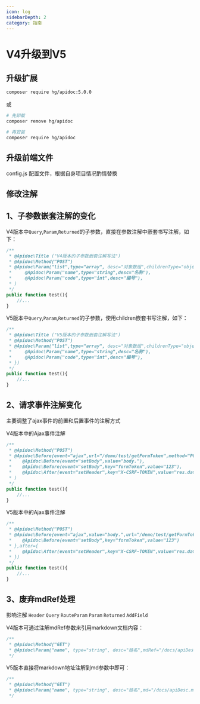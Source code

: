 ```yaml
---
icon: log
sidebarDepth: 2
category: 指南
---
```




# V4升级到V5

## 升级扩展

```sh
composer require hg/apidoc:5.0.0
```
或

```sh
# 先卸载
composer remove hg/apidoc

# 再安装
composer require hg/apidoc
```

## 升级前端文件

<ClientOnly>
<DownloadFe ></DownloadFe>
</ClientOnly>

config.js 配置文件，根据自身项目情况酌情替换


## 修改注解

## 1、子参数嵌套注解的变化

V4版本中`Query`,`Param`,`Returned`的子参数，直接在参数注解中嵌套书写注解，如下：

```php
/**
 * @Apidoc\Title ("V4版本的子参数嵌套注解写法")
 * @Apidoc\Method("POST")
 * @Apidoc\Param("list",type="array", desc="对象数组",childrenType="object"
 *     @Apidoc\Param("name",type="string",desc="名称"),
 *     @Apidoc\Param("code",type="int",desc="编号"),
 * )
 */
public function test(){
    //...
}
```

V5版本中`Query`,`Param`,`Returned`的子参数，使用children嵌套书写注解，如下：
```php
/**
 * @Apidoc\Title ("V5版本的子参数嵌套注解写法")
 * @Apidoc\Method("POST")
 * @Apidoc\Param("list",type="array", desc="对象数组",childrenType="object",children={
 *     @Apidoc\Param("name",type="string",desc="名称"),
 *     @Apidoc\Param("code",type="int",desc="编号"),
 * })
 */
public function test(){
    //...
}
```

## 2、请求事件注解变化

主要调整了ajax事件的前置和后置事件的注解方式

V4版本中的Ajax事件注解

```php
/**
 * @Apidoc\Method("POST")
 * @Apidoc\Before(event="ajax",url="/demo/test/getFormToken",method="POST",
 *    @Apidoc\Before(event="setBody",value="body."),
 *    @Apidoc\Before(event="setBody",key="formToken",value="123"),
 *    @Apidoc\After(event="setHeader",key="X-CSRF-TOKEN",value="res.data.data.token")
 * )
 */
public function test(){
    //...
}
```

V5版本中的Ajax事件注解

```php
/**
 * @Apidoc\Method("POST")
 * @Apidoc\Before(event="ajax",value="body.",url="/demo/test/getFormToken",method="POST",before={
 *    @Apidoc\Before(event="setBody",key="formToken",value="123")
 * },after={
 *    @Apidoc\After(event="setHeader",key="X-CSRF-TOKEN",value="res.data.data")
 * })
 */
public function test(){
    //...
}
```

## 3、废弃mdRef处理

影响注解 `Header` `Query` `RouteParam` `Param` `Returned` `AddField` 

V4版本可通过注解mdRef参数来引用markdown文档内容：

```php
/**
 * @Apidoc\Method("GET")
 * @Apidoc\Param("name", type="string", desc="姓名",mdRef="/docs/apiDesc.md#name字段" )
 */
```

V5版本直接将markdown地址注解到md参数中即可：

```php
/**
 * @Apidoc\Method("GET")
 * @Apidoc\Param("name", type="string", desc="姓名",md="/docs/apiDesc.md#name字段" )
 */
```


<script setup lang="ts">
import DownloadFe from "@DownloadFe";
</script>
